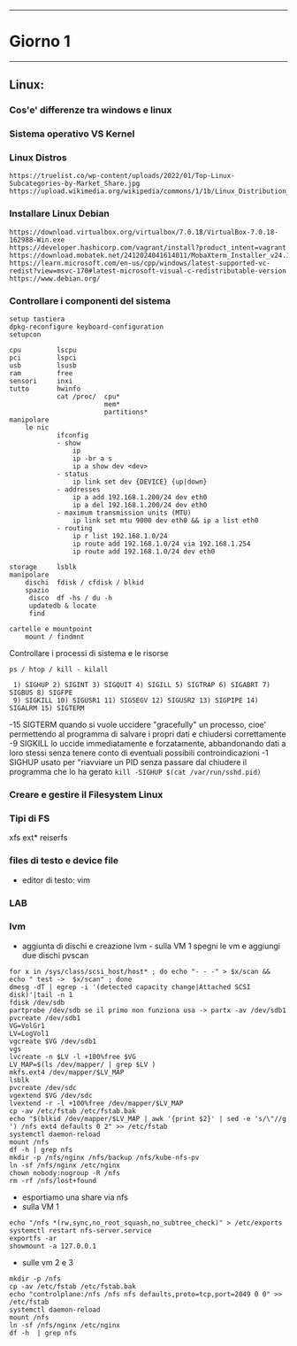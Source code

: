 *****************************
# Giorno 1
*****************************
## Linux:
### Cos'e' differenze tra windows e linux

### Sistema operativo VS Kernel

### Linux Distros

    https://truelist.co/wp-content/uploads/2022/01/Top-Linux-Subcategories-by-Market_Share.jpg
    https://upload.wikimedia.org/wikipedia/commons/1/1b/Linux_Distribution_Timeline.svg

### Installare Linux Debian

    https://download.virtualbox.org/virtualbox/7.0.18/VirtualBox-7.0.18-162988-Win.exe
    https://developer.hashicorp.com/vagrant/install?product_intent=vagrant
    https://download.mobatek.net/2412024041614011/MobaXterm_Installer_v24.1.zip
    https://learn.microsoft.com/en-us/cpp/windows/latest-supported-vc-redist?view=msvc-170#latest-microsoft-visual-c-redistributable-version
    https://www.debian.org/

### Controllare i componenti del sistema

    setup tastiera
    dpkg-reconfigure keyboard-configuration
    setupcon
    
    cpu         lscpu
    pci         lspci
    usb         lsusb
    ram         free
    sensori     inxi    
    tutto       hwinfo
                cat /proc/  cpu*
                            mem*
                            partitions*
    manipolare 
        le nic
                ifconfig
                - show
                    ip
                    ip -br a s 
                    ip a show dev <dev>
                - status
                    ip link set dev {DEVICE} {up|down}
                - addresses
                    ip a add 192.168.1.200/24 dev eth0
                    ip a del 192.168.1.200/24 dev eth0
                - maximum transmission units (MTU)
                    ip link set mtu 9000 dev eth0 && ip a list eth0
                - routing
                    ip r list 192.168.1.0/24
                    ip route add 192.168.1.0/24 via 192.168.1.254
                    ip route add 192.168.1.0/24 dev eth0

    storage     lsblk
    manipolare
        dischi  fdisk / cfdisk / blkid
        spazio
         disco  df -hs / du -h
         updatedb & locate
         find

    cartelle e mountpoint
        mount / findmnt

Controllare i processi di sistema e le risorse
    
    ps / htop / kill - kilall

     1) SIGHUP 2) SIGINT 3) SIGQUIT	4) SIGILL 5) SIGTRAP 6) SIGABRT	7) SIGBUS 8) SIGFPE
     9) SIGKILL	10) SIGUSR1 11) SIGSEGV 12) SIGUSR2	13) SIGPIPE	14) SIGALRM	15) SIGTERM

   -15 SIGTERM quando si vuole uccidere "gracefully" un processo, cioe' permettendo
    al programma di salvare i propri dati e chiudersi correttamente   
   -9 SIGKILL lo uccide immediatamente e forzatamente, abbandonando dati a loro stessi
    senza tenere conto di eventuali possibili controindicazioni
   -1 SIGHUP usato per "riavviare un PID senza passare dal chiudere il programma 
    che lo ha gerato
    `kill -SIGHUP $(cat /var/run/sshd.pid)`
 

### Creare e gestire il Filesystem Linux

### Tipi di FS
xfs ext* reiserfs
### files di testo e device file
- editor di testo: vim

### LAB

### lvm
- aggiunta di dischi e creazione lvm
        - sulla VM 1
            spegni le vm e aggiungi due dischi
            pvscan
```
for x in /sys/class/scsi_host/host* ; do echo "- - -" > $x/scan && echo " test ->  $x/scan" ; done
dmesg -dT | egrep -i '(detected capacity change|Attached SCSI disk)'|tail -n 1
fdisk /dev/sdb
partprobe /dev/sdb se il primo non funziona usa -> partx -av /dev/sdb1
pvcreate /dev/sdb1
VG=VolGr1
LV=LogVol1
vgcreate $VG /dev/sdb1
vgs
lvcreate -n $LV -l +100%free $VG
LV_MAP=$(ls /dev/mapper/ | grep $LV )
mkfs.ext4 /dev/mapper/$LV_MAP
lsblk
pvcreate /dev/sdc
vgextend $VG /dev/sdc
lvextend -r -l +100%free /dev/mapper/$LV_MAP
cp -av /etc/fstab /etc/fstab.bak
echo "$(blkid /dev/mapper/$LV_MAP | awk '{print $2}' | sed -e 's/\"//g ') /nfs ext4 defaults 0 2" >> /etc/fstab
systemctl daemon-reload
mount /nfs
df -h | grep nfs 
mkdir -p /nfs/nginx /nfs/backup /nfs/kube-nfs-pv
ln -sf /nfs/nginx /etc/nginx
chown nobody:nogroup -R /nfs
rm -rf /nfs/lost+found
```
- esportiamo una share via nfs
- sulla VM 1
```
echo "/nfs *(rw,sync,no_root_squash,no_subtree_check)" > /etc/exports
systemctl restart nfs-server.service
exportfs -ar
showmount -a 127.0.0.1
```
- sulle vm 2 e 3 
```
mkdir -p /nfs
cp -av /etc/fstab /etc/fstab.bak
echo "controlplane:/nfs /nfs nfs defaults,proto=tcp,port=2049 0 0" >> /etc/fstab
systemctl daemon-reload
mount /nfs
ln -sf /nfs/nginx /etc/nginx
df -h  | grep nfs 
```